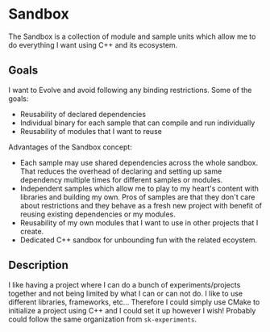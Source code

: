 # Sandbox

The Sandbox is a collection of module and sample units which allow me to do everything I want using C++ and its ecosystem.

## Goals

I want to Evolve and avoid following any binding restrictions. Some of the goals:

- Reusability of declared dependencies
- Individual binary for each sample that can compile and run individually
- Reusability of modules that I want to reuse

Advantages of the Sandbox concept:

- Each sample may use shared dependencies across the whole sandbox. That reduces the overhead of declaring and setting up same dependency multiple times for different samples or modules.
- Independent samples which allow me to play to my heart's content with libraries and building my own. Pros of samples are that they don't care about restrictions and they behave as a fresh new project with benefit of reusing existing dependencies or my modules.
- Reusability of my own modules that I want to use in other projects that I create.
- Dedicated C++ sandbox for unbounding fun with the related ecoystem.

## Description

I like having a project where I can do a bunch of experiments/projects together and not being limited by what I can or can not do. I like to use different libraries, frameworks, etc... Therefore I could simply use CMake to initialize a project using C++ and I could set it up however I wish! Probably could follow the same organization from `sk-experiments`.
